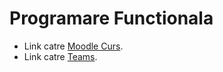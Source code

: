 # Programare Functionala

* Link catre [Moodle Curs](https://moodle.unibuc.ro/course/view.php?id=4313).
* Link catre [Teams](https://teams.microsoft.com/l/team/19%3ac732b54e8b7542a890408ad73a8c4a1a%40thread.tacv2/conversations?groupId=708b52c6-c4e1-455a-9190-22f87d16cdcc&tenantId=08a1a72f-fecd-4dae-8cec-471a2fb7c2f1).
